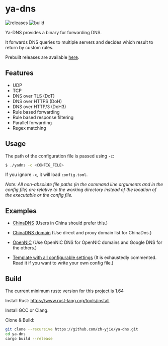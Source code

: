 # ya-dns

![releases](https://github.com/zh-yjie/ya-dns/workflows/release/badge.svg)
![build](https://github.com/zh-yjie/ya-dns/workflows/build/badge.svg)

Ya-DNS provides a binary for forwarding DNS.

It forwards DNS queries to multiple servers and decides which result to return by custom rules.

Prebuilt releases are available [here](https://github.com/zh-yjie/ya-dns/releases). 

## Features

* UDP
* TCP
* DNS over TLS (DoT)
* DNS over HTTPS (DoH)
* DNS over HTTP/3 (DoH3)
* Rule based forwarding
* Rule based response filtering
* Parallel forwarding
* Regex matching
  
## Usage

The path of the configuration file is passed using `-c`:

```bash
$ ./yadns -c <CONFIG_FILE>
```

If you ignore `-c`, it will load `config.toml`.

*Note: All non-absolute file paths (in the command line arguments and in the config file) are relative to the working directory instead of the location of the executable or the config file.*

## Examples

* [ChinaDNS](examples/chinadns.toml) (Users in China should prefer this.)

* [ChinaDNS domain](examples/chinadns-domain.toml) (Use direct and proxy domain list for ChinaDns.)

* [OpenNIC](examples/opennic.toml) (Use OpenNIC DNS for OpenNIC domains and Google DNS for the others.)

* [Template with all configurable settings](examples/template.toml)
  (It is exhaustedly commented. Read it if you want to write your own config file.)

## Build

The current minimum rustc version for this project is 1.64

Install Rust: https://www.rust-lang.org/tools/install

Install GCC or Clang.

Clone & Build:
```sh
git clone --recursive https://github.com/zh-yjie/ya-dns.git
cd ya-dns
cargo build --release
```

